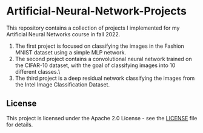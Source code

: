 # Artificial-Neural-Network-Projects

This repository contains a collection of projects I implemented for my Artificial Neural Networks course in fall 2022.

1. The first project is focused on classifying the images in the Fashion MNIST dataset using a simple MLP network.
2. The second project contains a convolutional neural network trained on the CIFAR-10 dataset, with the goal of classifying images into 10 different classes.\
3. The third project is a deep residual network classifying the images from the Intel Image Classification Dataset.


## License
This project is licensed under the Apache 2.0 License - see the [LICENSE](LICENSE) file for details.
